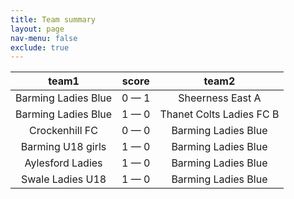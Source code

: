 ```yaml
---
title: Team summary
layout: page
nav-menu: false
exclude: true
---
```




|        team1        |    score    |          team2           |
|:-------------------:|:-----------:|:------------------------:|
| Barming Ladies Blue | 0 &mdash; 1 |     Sheerness East A     |
| Barming Ladies Blue | 1 &mdash; 0 | Thanet Colts Ladies FC B |
|   Crockenhill FC    | 0 &mdash; 0 |   Barming Ladies Blue    |
|  Barming U18 girls  | 1 &mdash; 0 |   Barming Ladies Blue    |
|  Aylesford Ladies   | 1 &mdash; 0 |   Barming Ladies Blue    |
|  Swale Ladies U18   | 1 &mdash; 0 |   Barming Ladies Blue    |

 <br /><br /><br />